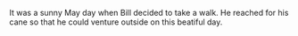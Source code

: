 It was a sunny May day when Bill decided to take a walk. He reached for his cane so that he could venture outside on this beatiful day.
